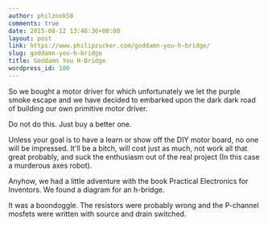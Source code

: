 ```yaml
---
author: philzook58
comments: true
date: 2015-08-12 13:46:36+00:00
layout: post
link: https://www.philipzucker.com/goddamn-you-h-bridge/
slug: goddamn-you-h-bridge
title: Goddamn You H-Bridge
wordpress_id: 100
---
```


So we bought a motor driver for which unfortunately we let the purple smoke escape and we have decided to embarked upon the dark dark road of building our own primitive motor driver.

Do not do this. Just buy a better one.

Unless your goal is to have a learn or show off the DIY motor board, no one will be impressed. It'll be a bitch, will cost just as much, not work all that great probably, and suck the enthusiasm out of the real project (In this case a murderous axes robot).

Anyhow, we had a little adventure with the book Practical Electronics for Inventors. We found a diagram for an h-bridge.

It was a boondoggle. The resistors were probably wrong and the P-channel mosfets were written with source and drain switched.
